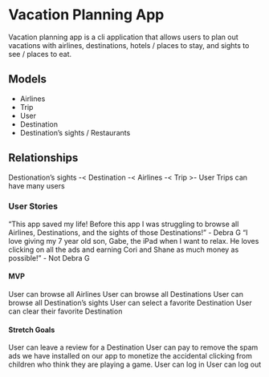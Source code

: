 # Vacation Planning App

Vacation planning app is a cli application that allows users to plan out vacations with airlines, destinations, hotels / places to stay, and sights to see / places to eat.

## Models
* Airlines
* Trip
* User
* Destination
* Destination’s sights / Restaurants

## Relationships
Destionation’s sights -< Destination -< Airlines -< Trip >- User
Trips can have many users

### User Stories
“This app saved my life! Before this app I was struggling to browse all Airlines, Destinations, and the sights of those Destinations!” - Debra G
“I love giving my 7 year old son, Gabe, the iPad when I want to relax. He loves clicking on all the ads and earning Cori and Shane as much money as possible!” - Not Debra G

#### MVP 
User can browse all Airlines
User can browse all Destinations
User can browse all Destination’s sights
User can select a favorite Destination
User can clear their favorite Destination

#### Stretch Goals
User can leave a review for a Destination
User can pay to remove the spam ads we have installed on our app to monetize the accidental clicking from children who think they are playing a game.
User can log in
User can log out
